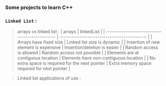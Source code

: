 ### Some projects to learn C++ ###
### `Linked List` :
> arrays vs linked list :
| arrays                                          |                                   linkedList |
| :---------------------------------------------- | -------------------------------------------: |
| Arrays have fixed size                          |                  Linked list size is dynamic |
| Insertion of new element is expensive           |                 Insertion/deletion is easier |
| Random access is allowed                        |                   Random access not possible |
| Elements are at contiguous location             |        Elements have non-contiguous location |
| No extra space is required for the next pointer | Extra memory space required for next pointer |

> Linked list applications of use :
> 